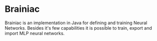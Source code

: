 # Brainiac

Brainiac is an implementation in Java for defining and training Neural Networks. Besides it's few capabilities it is possible to train, export and import MLP neural networks.
